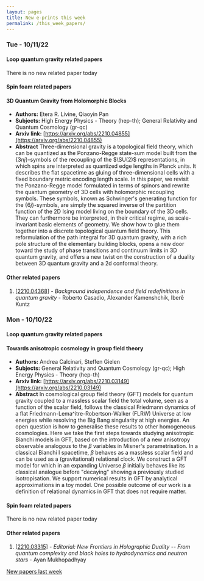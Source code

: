 ```yaml
---
layout: pages
title: New e-prints this week
permalink: /this_week_papers/
---
```




### Tue - 10/11/22

#### Loop quantum gravity related papers

There is no new related paper today 

#### Spin foam related papers

#### **3D Quantum Gravity from Holomorphic Blocks**
 - **Authors:** Etera R. Livine, Qiaoyin Pan
 - **Subjects:** High Energy Physics - Theory (hep-th); General Relativity and Quantum Cosmology (gr-qc)
 - **Arxiv link:** [https://arxiv.org/abs/2210.04855](https://arxiv.org/abs/2210.04855)
 - **Abstract**
 Three-dimensional gravity is a topological field theory, which can be quantized as the Ponzano-Regge state-sum model built from the $\{3nj\}$-symbols of the recoupling of the $\SU(2)$ representations, in which spins are interpreted as quantized edge lengths in Planck units. It describes the flat spacetime as gluing of three-dimensional cells with a fixed boundary metric encoding length scale. In this paper, we revisit the Ponzano-Regge model formulated in terms of spinors and rewrite the quantum geometry of 3D cells with holomorphic recoupling symbols. These symbols, known as Schwinger's generating function for the $\{6j\}$-symbols, are simply the squared inverse of the partition function of the 2D Ising model living on the boundary of the 3D cells. They can furthermore be interpreted, in their critical regime, as scale-invariant basic elements of geometry. We show how to glue them together into a discrete topological quantum field theory. This reformulation of the path integral for 3D quantum gravity, with a rich pole structure of the elementary building blocks, opens a new door toward the study of phase transitions and continuum limits in 3D quantum gravity, and offers a new twist on the construction of a duality between 3D quantum gravity and a 2d conformal theory. 



#### Other related papers

1. [[2210.04368]](https://arxiv.org/abs/2210.04368) - *Background independence and field redefinitions in quantum gravity* - Roberto Casadio, Alexander Kamenshchik, Iberê Kuntz



### Mon - 10/10/22

#### Loop quantum gravity related papers

#### **Towards anisotropic cosmology in group field theory**
 - **Authors:** Andrea Calcinari, Steffen Gielen
 - **Subjects:** General Relativity and Quantum Cosmology (gr-qc); High Energy Physics - Theory (hep-th)
 - **Arxiv link:** [https://arxiv.org/abs/2210.03149](https://arxiv.org/abs/2210.03149)
 - **Abstract**
 In cosmological group field theory (GFT) models for quantum gravity coupled to a massless scalar field the total volume, seen as a function of the scalar field, follows the classical Friedmann dynamics of a flat Friedmann-Lema\^itre-Robertson-Walker (FLRW) Universe at low energies while resolving the Big Bang singularity at high energies. An open question is how to generalise these results to other homogeneous cosmologies. Here we take the first steps towards studying anisotropic Bianchi models in GFT, based on the introduction of a new anisotropy observable analogous to the $\beta$ variables in Misner's parametrisation. In a classical Bianchi I spacetime, $\beta$ behaves as a massless scalar field and can be used as a (gravitational) relational clock. We construct a GFT model for which in an expanding Universe $\beta$ initially behaves like its classical analogue before "decaying" showing a previously studied isotropisation. We support numerical results in GFT by analytical approximations in a toy model. One possible outcome of our work is a definition of relational dynamics in GFT that does not require matter. 

#### Spin foam related papers

There is no new related paper today 



#### Other related papers

1. [[2210.03315]](https://arxiv.org/abs/2210.03315) - *Editorial: New Frontiers in Holographic Duality -- From quantum  complexity and black holes to hydrodynamics and neutron stars* - Ayan Mukhopadhyay






[New papers last week]({{site.url}}/archived/weekly/pre-prints/2022/10/10/archived_weekly_papers.html)
